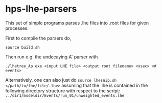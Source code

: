 # hps-lhe-parsers

This set of simple programs parses .lhe files into .root files for given processes.

First to compile the parsers do,

`source build.sh`

Then run e.g. the undecaying A' parser with

`./lhetree_Ap.exe <input LHE file> <output root filename> <xsec> <# events>`

Alternatively, one can also just do `source lhesnip.sh </path/to/lhe/file/.lhe>` assuming that the .lhe is contained in the following directory structure with respect to the script: `../dir1/modeldir/Events/run_01/unweighted_events.lhe`
